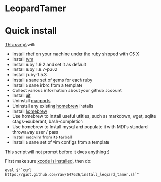 LeopardTamer
============


Quick install
=============
[This script][gist] will:

* Install [chef][chef] on your machine under the ruby shipped with OS X
* Install [rvm][rvm] 
* Install ruby 1.9.2 and set it as default
* Install ruby 1.8.7-p302
* Install jruby-1.5.3
* Install a sane set of gems for each ruby
* Install a sane irbrc from a template
* Collect various information about your github account
* Install [git][git]
* Uninstall [macports][macports]
* Uninstall any existing [homebrew][homebrew] installs
* Install [homebrew][homebrew]
* Use homebrew to install useful utilties, such as markdown, wget, sqlite
  ctags-exuberant, bash-completion
* Use homebrew to Install mysql and populate it with MDI's
  standard throwaway user / pass
* Install macvim from its tarball
* Install a sane set of vim configs from a template

This script will not prompt before it does anything :)

First make sure [xcode is installed][xcode], then do:

    eval $"`curl https://gist.github.com/raw/647636/install_leopard_tamer.sh`"

[gist]:https://gist.github.com/raw/647636/install_leopard_tamer.sh
[xcode]:http://developer.apple.com/technologies/xcode.html
[chef]:http://www.opscode.com/chef/
[homebrew]:https://github.com/mxcl/homebrew
[rvm]:http://rvm.beginrescueend.com/
[macports]:http://www.macports.org/
[git]:http://git-scm.com/
